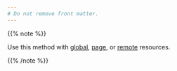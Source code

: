 ```yaml
---
# Do not remove front matter.
---
```


{{% note %}}

Use this method with [global], [page], or [remote] resources.

[global]: /getting-started/glossary/#global-resource
[page]: /getting-started/glossary/#page-resource
[remote]: /getting-started/glossary/#remote-resource

{{% /note %}}
